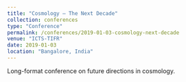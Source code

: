 ```yaml
---
title: "Cosmology – The Next Decade"
collection: conferences
type: "Conference"
permalink: /conferences/2019-01-03-cosmology-next-decade
venue: "ICTS-TIFR"
date: 2019-01-03
location: "Bangalore, India"
---
```


Long-format conference on future directions in cosmology.

